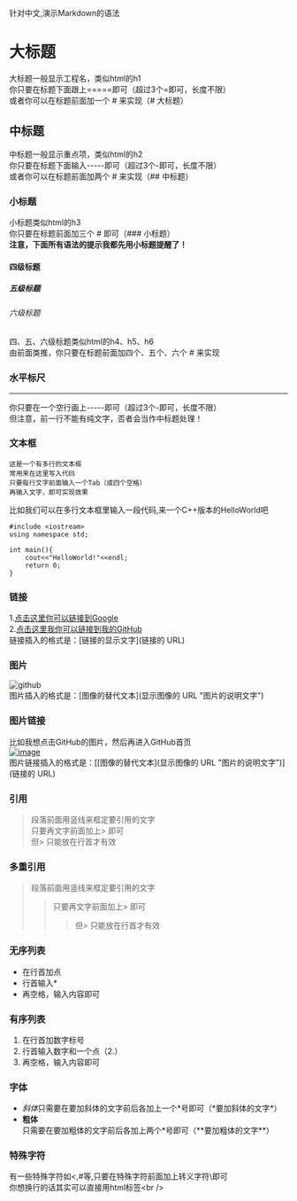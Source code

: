 针对中文,演示Markdown的语法

大标题
===================================
  大标题一般显示工程名，类似html的h1<br />
  你只要在标题下面跟上=====即可（超过3个=即可，长度不限）<br />
  或者你可以在标题前面加一个 # 来实现（# 大标题）

中标题
-----------------------------------
  中标题一般显示重点项，类似html的h2<br />
  你只要在标题下面输入-----即可（超过3个-即可，长度不限）<br />
  或者你可以在标题前面加两个 # 来实现（## 中标题）

### 小标题
  小标题类似html的h3<br />
  你只要在标题前面加三个 # 即可（### 小标题）<br />
  **注意，下面所有语法的提示我都先用小标题提醒了！**

#### 四级标题
##### 五级标题
###### 六级标题
  四、五、六级标题类似html的h4、h5、h6<br />
  由前面类推，你只要在标题前面加四个、五个、六个 # 来实现<br />

### 水平标尺
----------
  你只要在一个空行画上-----即可（超过3个-即可，长度不限）<br />
  但注意，前一行不能有纯文字，否者会当作中标题处理！

### 文本框  
    这是一个有多行的文本框
    常用来在这里写入代码
    只要每行文字前面输入一个Tab（或四个空格）
    再输入文字，即可实现效果

  比如我们可以在多行文本框里输入一段代码,来一个C++版本的HelloWorld吧

	#include <iostream>
	using namespace std;
	
	int main(){
		cout<<"HelloWorld!"<<endl;
		return 0;
	}

### 链接
1.[点击这里你可以链接到Google](http://www.google.com)<br />
2.[点击这里我你可以链接到我的GitHub](https://github.com/tangxiadi)<br />
链接插入的格式是：\[链接的显示文字\]\(链接的 URL\)

### 图片
![github](https://avatars0.githubusercontent.com/u/9555093?v=3&s=256 "我的GitHub头像")<br />
图片插入的格式是：\[图像的替代文本\]\(显示图像的 URL "图片的说明文字"\)

### 图片链接
  比如我想点击GitHub的图片，然后再进入GitHub首页<br />
[![image](https://github.com/images/modules/dashboard/bootcamp/octocat_setup.png "GitHub")](http://www.github.com/)<br />
图片链接插入的格式是：\[\[图像的替代文本\]\(显示图像的 URL "图片的说明文字"\)\]\(链接的 URL\)

### 引用
> 段落前面用竖线来框定要引用的文字<br />
> 只要再文字前面加上> 即可<br />
> 但> 只能放在行首才有效<br />

### 多重引用
> 段落前面用竖线来框定要引用的文字<br />
> > 只要再文字前面加上> 即可<br />
> > > 但> 只能放在行首才有效<br />

### 无序列表

* 在行首加点
* 行首输入*
* 再空格，输入内容即可

### 有序列表
1. 在行首加数字标号
2. 行首输入数字和一个点（2.）
3. 再空格，输入内容即可

### 字体
* *斜体*只需要在要加斜体的文字前后各加上一个\*号即可（\*要加斜体的文字\*）
* **粗体**只需要在要加粗体的文字前后各加上两个\*号即可（\*\*要加粗体的文字\*\*）

### 特殊字符
有一些特殊字符如<,#等,只要在特殊字符前面加上转义字符\即可<br />
你想换行的话其实可以直接用html标签\<br /\>

